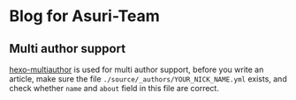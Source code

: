 # Blog for Asuri-Team

## Multi author support

[hexo-multiauthor](https://github.com/bob983/hexo-multiauthor) is used for multi author support, before you write an article, make sure the file `./source/_authors/YOUR_NICK_NAME.yml` exists, and check whether `name` and `about` field in this file are correct.
